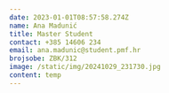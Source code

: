 ```yaml
---
date: 2023-01-01T08:57:58.274Z
name: Ana Madunić
title: Master Student
contact: +385 14606 234
email: ana.madunic@student.pmf.hr
brojsobe: ZBK/312
image: /static/img/20241029_231730.jpg
content: t﻿emp
---
```

